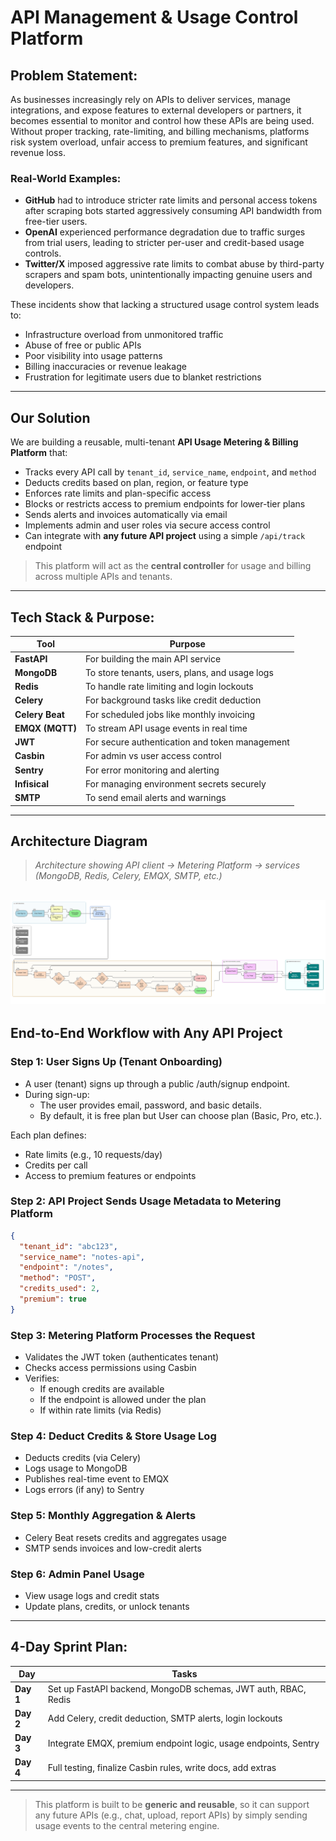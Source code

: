 
# API Management & Usage Control Platform

## Problem Statement:

As businesses increasingly rely on APIs to deliver services, manage integrations, and expose features to external developers or partners, it becomes essential to monitor and control how these APIs are being used. Without proper tracking, rate-limiting, and billing mechanisms, platforms risk system overload, unfair access to premium features, and significant revenue loss.

### Real-World Examples:

- **GitHub** had to introduce stricter rate limits and personal access tokens after scraping bots started aggressively consuming API bandwidth from free-tier users.
- **OpenAI** experienced performance degradation due to traffic surges from trial users, leading to stricter per-user and credit-based usage controls.
- **Twitter/X** imposed aggressive rate limits to combat abuse by third-party scrapers and spam bots, unintentionally impacting genuine users and developers.

These incidents show that lacking a structured usage control system leads to:
- Infrastructure overload from unmonitored traffic  
- Abuse of free or public APIs  
- Poor visibility into usage patterns  
- Billing inaccuracies or revenue leakage  
- Frustration for legitimate users due to blanket restrictions

---

## Our Solution

We are building a reusable, multi-tenant **API Usage Metering & Billing Platform** that:

- Tracks every API call by `tenant_id`, `service_name`, `endpoint`, and `method`
- Deducts credits based on plan, region, or feature type
- Enforces rate limits and plan-specific access
- Blocks or restricts access to premium endpoints for lower-tier plans
- Sends alerts and invoices automatically via email
- Implements admin and user roles via secure access control
- Can integrate with **any future API project** using a simple `/api/track` endpoint

> This platform will act as the **central controller** for usage and billing across multiple APIs and tenants.

---

## Tech Stack & Purpose:

| Tool             | Purpose                                       |
|------------------|-----------------------------------------------|
| **FastAPI**       | For building the main API service             |
| **MongoDB**       | To store tenants, users, plans, and usage logs |
| **Redis**         | To handle rate limiting and login lockouts    |
| **Celery**        | For background tasks like credit deduction    |
| **Celery Beat**   | For scheduled jobs like monthly invoicing     |
| **EMQX (MQTT)**   | To stream API usage events in real time       |
| **JWT**           | For secure authentication and token management |
| **Casbin**        | For admin vs user access control              |
| **Sentry**        | For error monitoring and alerting             |
| **Infisical**     | For managing environment secrets securely     |
| **SMTP**          | To send email alerts and warnings             |


---

## Architecture Diagram

> _Architecture showing API client → Metering Platform → services (MongoDB, Redis, Celery, EMQX, SMTP, etc.)_

![Architecture](./images/ams.png)
---

## End-to-End Workflow with Any API Project

### Step 1: User Signs Up (Tenant Onboarding)
- A user (tenant) signs up through a public /auth/signup endpoint.
- During sign-up:
  - The user provides email, password, and basic details.
  - By default, it is free plan but User can choose plan (Basic, Pro, etc.).

Each plan defines:
- Rate limits (e.g., 10 requests/day)
- Credits per call
- Access to premium features or endpoints

### Step 2: API Project Sends Usage Metadata to Metering Platform
```json
{
  "tenant_id": "abc123",
  "service_name": "notes-api",
  "endpoint": "/notes",
  "method": "POST",
  "credits_used": 2,
  "premium": true
}
```

### Step 3: Metering Platform Processes the Request
- Validates the JWT token (authenticates tenant)
- Checks access permissions using Casbin
- Verifies:
  - If enough credits are available
  - If the endpoint is allowed under the plan
  - If within rate limits (via Redis)

### Step 4: Deduct Credits & Store Usage Log
- Deducts credits (via Celery)
- Logs usage to MongoDB
- Publishes real-time event to EMQX
- Logs errors (if any) to Sentry

### Step 5: Monthly Aggregation & Alerts
- Celery Beat resets credits and aggregates usage
- SMTP sends invoices and low-credit alerts

### Step 6: Admin Panel Usage
- View usage logs and credit stats
- Update plans, credits, or unlock tenants


---

## 4-Day Sprint Plan:

| Day        | Tasks |
|------------|-------|
| **Day 1**  | Set up FastAPI backend, MongoDB schemas, JWT auth, RBAC, Redis |
| **Day 2**  | Add Celery, credit deduction, SMTP alerts, login lockouts      |
| **Day 3**  | Integrate EMQX, premium endpoint logic, usage endpoints, Sentry |
| **Day 4**  | Full testing, finalize Casbin rules, write docs, add extras    |

---

> This platform is built to be **generic and reusable**, so it can support any future APIs (e.g., chat, upload, report APIs) by simply sending usage events to the central metering engine.
